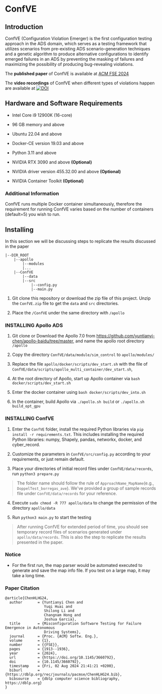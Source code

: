 # ConfVE

## Introduction

ConfVE (Configuration Violation Emerger) is the first configuration testing approach in the ADS domain, which serves as a testing framework that utilizes scenarios from pre-existing ADS scenario-generation techniques and a genetic algorithm to produce alternative configurations to identify emerged failures in an ADS by preventing the masking of failures and maximizing the possibility of producing bug-revealing violations.

The **published paper** of ConfVE is available at [ACM FSE 2024](https://doi.org/10.1145/3660792)

The **video recordings** of ConfVE when different types of violations happen are available at [![DOI](https://zenodo.org/badge/DOI/10.5281/zenodo.11051748.svg)](https://doi.org/10.5281/zenodo.11051748)

## Hardware and Software Requirements

- Intel Core i9 12900K (16-core)

- 96 GB memory and above

- Ubuntu 22.04 and above

- Docker-CE version 19.03 and above

- Python 3.11 and above

- NVIDIA RTX 3090 and above **(Optional)**

- NVIDIA driver version 455.32.00 and above **(Optional)**

- NVIDIA Container Toolkit **(Optional)**

### Additional Information

ConfVE runs multiple Docker container simultaneously, therefore the requirement for running ConfVE varies based on the number of containers (default=5) you wish to run.

## Installing

In this section we will be discussing steps to replicate the results discussed in the paper

```
|--DIR_ROOT
    |--apollo
        |--modules
        |...
    |--ConfVE
        |--data
        |--src
            |--config.py
            |--main.py
```

1. Git clone this repository or download the zip file of this project. Unzip the `ConfVE.zip` file to get the `data` and `src` directories.

2. Place the `/ConfVE` under the same directory with `/apollo`

### INSTALLING Apollo ADS

1. Git clone or Download the Apollo 7.0 from https://github.com/yuntianyi-chen/apollo-baidu/tree/master, and name the apollo root directory `/apollo`

2. Copy the directory `ConfVE/data/module/sim_control` to `apollo/modules/`

3. Replace the file `apollo/docker/scripts/dev_start.sh` with the file of `ConfVE/data/scripts/apollo_multi_container/dev_start.sh`, 

4. At the root directory of Apollo, start up Apollo container via `bash docker/scripts/dev_start.sh`

5. Enter the docker container using `bash docker/scripts/dev_into.sh`

6. In the container, build Apollo via `./apollo.sh build` or `./apollo.sh build_opt_gpu`

### INSTALLING ConfVE

1. Enter the `ConfVE` folder, install the required Python libraries via `pip install -r requirements.txt`. This includes installing the required Python libraries: numpy, Shapely, pandas, networkx, docker, and cyber_record.

2. Customize the parameters in `ConfVE/src/config.py` according to your requirements, or just remain default.

3. Place your directories of initial record files under `ConfVE/data/records`, run `python3 prepare.py`

> The folder name should follow the rule of `ApproachName_MapName`(e.g., `DoppelTest_borregas_ave`). We've provided a group of sample records file under `ConfVE/data/records` for your reference.

4. Execute `sudo chmod -R 777 apollo/data` to change the permission of the directory `apollo/data`

5. Run `python3 main.py` to start the testing

> After running ConfVE for extended period of time, you should see temporary record files of scenarios generated under `apollo/data/records`. This is also the step to replicate the results presented in the paper.

### Notice
- For the first run, the map parser would be automated executed to generate and save the map info file. If you test on a large map, it may take a long time.


### Paper Citation
```aiignore
@article{ChenHLHG24,
  author       = {Yuntianyi Chen and
                  Yuqi Huai and
                  Shilong Li and
                  Changnam Hong and
                  Joshua Garcia},
  title        = {Misconfiguration Software Testing for Failure Emergence in Autonomous
                  Driving Systems},
  journal      = {Proc. {ACM} Softw. Eng.},
  volume       = {1},
  number       = {{FSE}},
  pages        = {1913--1936},
  year         = {2024},
  url          = {https://doi.org/10.1145/3660792},
  doi          = {10.1145/3660792},
  timestamp    = {Fri, 02 Aug 2024 21:41:21 +0200},
  biburl       = {https://dblp.org/rec/journals/pacmse/ChenHLHG24.bib},
  bibsource    = {dblp computer science bibliography, https://dblp.org}
}
```

